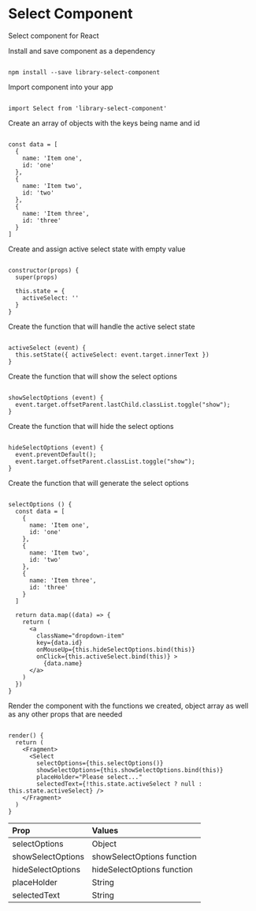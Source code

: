 
# Select Component

Select component for React

Install and save component as a dependency

```

npm install --save library-select-component

```

Import component into your app

```

import Select from 'library-select-component'

```

Create an array of objects with the keys being name and id

```

const data = [
  {
    name: 'Item one',
    id: 'one'
  },
  {
    name: 'Item two',
    id: 'two'
  },
  {
    name: 'Item three',
    id: 'three'
  }
]

```

Create and assign active select state with empty value

```

constructor(props) {
  super(props)

  this.state = {
    activeSelect: ''
  }
}

```

Create the function that will handle the active select state

```

activeSelect (event) {
  this.setState({ activeSelect: event.target.innerText })
}

```

Create the function that will show the select options

```

showSelectOptions (event) {
  event.target.offsetParent.lastChild.classList.toggle("show");
}

```

Create the function that will hide the select options

```

hideSelectOptions (event) {
  event.preventDefault();
  event.target.offsetParent.classList.toggle("show");
}

```

Create the function that will generate the select options

```

selectOptions () {
  const data = [
    {
      name: 'Item one',
      id: 'one'
    },
    {
      name: 'Item two',
      id: 'two'
    },
    {
      name: 'Item three',
      id: 'three'
    }
  ]

  return data.map((data) => {
    return (
      <a
        className="dropdown-item"
        key={data.id}
        onMouseUp={this.hideSelectOptions.bind(this)}
        onClick={this.activeSelect.bind(this)} >
          {data.name}
      </a>
    )
  })
}

```

Render the component with the functions we created, object array as well as any other props that are needed

```

render() {
  return (
    <Fragment>
      <Select
        selectOptions={this.selectOptions()}
        showSelectOptions={this.showSelectOptions.bind(this)}
        placeHolder="Please select..."
        selectedText={!this.state.activeSelect ? null : this.state.activeSelect} />
    </Fragment>
  )
}

```


| Prop              | Values                     |
| :---------------- | :------------------------- |
| selectOptions     | Object                     |
| showSelectOptions | showSelectOptions function |
| hideSelectOptions | hideSelectOptions function |
| placeHolder       | String                     |
| selectedText      | String                     |